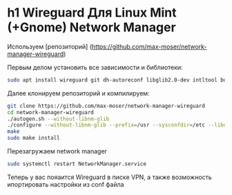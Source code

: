 h1 Wireguard Для Linux Mint (+Gnome) Network Manager
====================================================

Используем [репозиторий] (https://github.com/max-moser/network-manager-wireguard)

Первым делом установить все зависимости и библиотеки:

```bash
sudo apt install wireguard git dh-autoreconf libglib2.0-dev intltool build-essential libgtk-3-dev libnma-dev libsecret-1-dev network-manager-dev resolvconf
```
Далее клонируем репозиторий и компилируем:

```bash
git clone https://github.com/max-moser/network-manager-wireguard
cd network-manager-wireguard
./autogen.sh --without-libnm-glib
./configure --without-libnm-glib --prefix=/usr --sysconfdir=/etc --libdir=/usr/lib/x86_64-linux-gnu --libexecdir=/usr/lib/NetworkManager --localstatedir=/var
make   
sudo make install
```

Перезагружаем network manager

```bash
sudo systemctl restart NetworkManager.service
```
Теперь у вас пояаится Wireguard в писке VPN, а также возможность ипортировать настройки из conf файла
